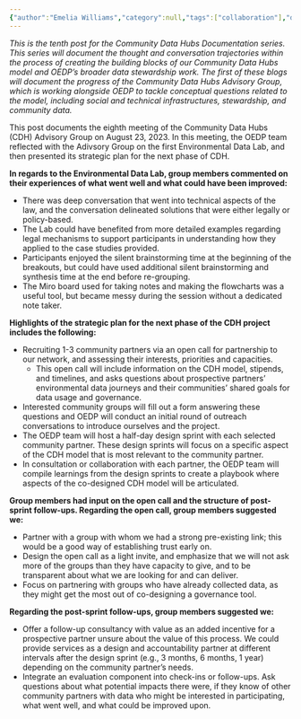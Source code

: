 ```yaml
---
{"author":"Emelia Williams","category":null,"tags":["collaboration"],"dg-publish":true,"permalink":"/documentation-blogs/10-review-of-strategic-options-moving-forward/","dgPassFrontmatter":true}
---
```


_This is the tenth post for the Community Data Hubs Documentation series. This series will document the thought and conversation trajectories within the process of creating the building blocks of our Community Data Hubs model and OEDP’s broader data stewardship work. The first of these blogs will document the progress of the Community Data Hubs Advisory Group, which is working alongside OEDP to tackle conceptual questions related to the model, including social and technical infrastructures, stewardship, and community data._

This post documents the eighth meeting of the Community Data Hubs (CDH) Advisory Group on August 23, 2023. In this meeting, the OEDP team reflected with the Adivsory Group on the first Environmental Data Lab, and then presented its strategic plan for the next phase of CDH.

**In regards to the Environmental Data Lab, group members commented on their experiences of what went well and what could have been improved:**
- There was deep conversation that went into technical aspects of the law, and the conversation delineated solutions that were either legally or policy-based.
- The Lab could have benefited from more detailed examples regarding legal mechanisms to support participants in understanding how they applied to the case studies provided.
- Participants enjoyed the silent brainstorming time at the beginning of the breakouts, but could have used additional silent brainstorming and synthesis time at the end before re-grouping. 
- The Miro board used for taking notes and making the flowcharts was a useful tool, but became messy during the session without a dedicated note taker.


**Highlights of the strategic plan for the next phase of the CDH project includes the following:**
- Recruiting 1-3 community partners via an open call for partnership to our network, and assessing their interests, priorities and capacities.
    - This open call will include information on the CDH model, stipends, and timelines, and asks questions about prospective partners’ environmental data journeys and their communities’ shared goals for data usage and governance. 
- Interested community groups will fill out a form answering these questions and OEDP will conduct an initial round of outreach conversations to introduce ourselves and the project.
- The OEDP team will host a half-day design sprint with each selected community partner. These design sprints will focus on a specific aspect of the CDH model that is most relevant to the community partner. 
- In consultation or collaboration with each partner, the OEDP team will compile learnings from the design sprints to create a playbook where aspects of the co-designed CDH model will be articulated.


**Group members had input on the open call and the structure of post-sprint follow-ups. Regarding the open call, group members suggested we:**
- Partner with a group with whom we had a strong pre-existing link; this would be a good way of establishing trust early on.
- Design the open call as a light invite, and emphasize that we will not ask more of the groups than they have capacity to give, and to be transparent about what we are looking for and can deliver.
- Focus on partnering with groups who have already collected data, as they might get the most out of co-designing a governance tool. 


**Regarding the post-sprint follow-ups, group members suggested we:**
- Offer a follow-up consultancy with value as an added incentive for a prospective partner unsure about the value of this process. We could provide services as a design and accountability partner at different intervals after the design sprint (e.g., 3 months, 6 months, 1 year) depending on the community partner’s needs.
- Integrate an evaluation component into check-ins or follow-ups. Ask questions about what potential impacts there were, if they know of other community partners with data who might be interested in participating, what went well, and what could be improved upon.